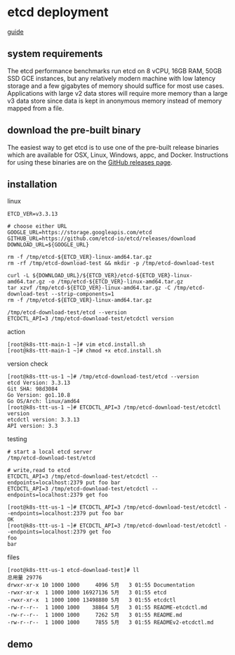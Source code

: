 # etcd deployment

[guide](http://play.etcd.io/install)

## system requirements

The etcd performance benchmarks run etcd on 8 vCPU, 16GB RAM, 50GB SSD GCE instances, but any relatively modern machine with low latency storage and a few gigabytes of memory should suffice for most use cases. Applications with large v2 data stores will require more memory than a large v3 data store since data is kept in anonymous memory instead of memory mapped from a file. 

## download the pre-built binary

The easiest way to get etcd is to use one of the pre-built release binaries which are available for OSX, Linux, Windows, appc, and Docker. Instructions for using these binaries are on the [GitHub releases page](https://github.com/etcd-io/etcd/releases/).

## installation

linux
```
ETCD_VER=v3.3.13

# choose either URL
GOOGLE_URL=https://storage.googleapis.com/etcd
GITHUB_URL=https://github.com/etcd-io/etcd/releases/download
DOWNLOAD_URL=${GOOGLE_URL}

rm -f /tmp/etcd-${ETCD_VER}-linux-amd64.tar.gz
rm -rf /tmp/etcd-download-test && mkdir -p /tmp/etcd-download-test

curl -L ${DOWNLOAD_URL}/${ETCD_VER}/etcd-${ETCD_VER}-linux-amd64.tar.gz -o /tmp/etcd-${ETCD_VER}-linux-amd64.tar.gz
tar xzvf /tmp/etcd-${ETCD_VER}-linux-amd64.tar.gz -C /tmp/etcd-download-test --strip-components=1
rm -f /tmp/etcd-${ETCD_VER}-linux-amd64.tar.gz

/tmp/etcd-download-test/etcd --version
ETCDCTL_API=3 /tmp/etcd-download-test/etcdctl version
```

action
```
[root@k8s-ttt-main-1 ~]# vim etcd.install.sh
[root@k8s-ttt-main-1 ~]# chmod +x etcd.install.sh
```

version check
```
[root@k8s-ttt-us-1 ~]# /tmp/etcd-download-test/etcd --version
etcd Version: 3.3.13
Git SHA: 98d3084
Go Version: go1.10.8
Go OS/Arch: linux/amd64
[root@k8s-ttt-us-1 ~]# ETCDCTL_API=3 /tmp/etcd-download-test/etcdctl version
etcdctl version: 3.3.13
API version: 3.3
```

testing
```
# start a local etcd server
/tmp/etcd-download-test/etcd

# write,read to etcd
ETCDCTL_API=3 /tmp/etcd-download-test/etcdctl --endpoints=localhost:2379 put foo bar
ETCDCTL_API=3 /tmp/etcd-download-test/etcdctl --endpoints=localhost:2379 get foo
```

```
[root@k8s-ttt-us-1 ~]# ETCDCTL_API=3 /tmp/etcd-download-test/etcdctl --endpoints=localhost:2379 put foo bar
OK
[root@k8s-ttt-us-1 ~]# ETCDCTL_API=3 /tmp/etcd-download-test/etcdctl --endpoints=localhost:2379 get foo
foo
bar
```

files
```
[root@k8s-ttt-us-1 etcd-download-test]# ll
总用量 29776
drwxr-xr-x 10 1000 1000     4096 5月   3 01:55 Documentation
-rwxr-xr-x  1 1000 1000 16927136 5月   3 01:55 etcd
-rwxr-xr-x  1 1000 1000 13498880 5月   3 01:55 etcdctl
-rw-r--r--  1 1000 1000    38864 5月   3 01:55 README-etcdctl.md
-rw-r--r--  1 1000 1000     7262 5月   3 01:55 README.md
-rw-r--r--  1 1000 1000     7855 5月   3 01:55 READMEv2-etcdctl.md
```

## demo

